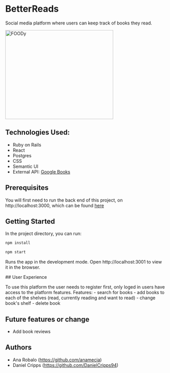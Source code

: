 # BetterReads

Social media platform where users can keep track of books they read.


<a href="http://www.youtube.com/watch?feature=player_embedded&v=xMCj48WSKLc" target="_blank"><img src="http://img.youtube.com/vi/xMCj48WSKLc/0.jpg" 
alt="FOODy" width="340" height="280"/></a>

## Technologies Used:
 - Ruby on Rails 
 - React 
 - Postgres
 - CSS
 - Semantic UI
 - External API: [Google Books](https://developers.google.com/books)

## Prerequisites
You will first need to run the back end of this project, on http://localhost:3000, which can be found [here](https://github.com/anamecia/mod-4-project-back-end)

 ## Getting Started

 In the project directory, you can run:

```bash
npm install

npm start

```
Runs the app in the development mode.
Open http://localhost:3001 to view it in the browser.


## User Experience

To use this platform the user needs to register first, only loged in users have access to the platform features. 
Features: 
    - search for books 
    - add books to each of the shelves (read, currently reading and want to read)
    - change book's shelf
    - delete book 

## Future features or change
 - Add book reviews

## Authors 

- Ana Robalo (https://github.com/anamecia)
- Daniel Cripps (https://github.com/DanielCripps94)







